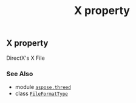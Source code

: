 ﻿---
title: X property
second_title: Aspose.3D for Python via .NET API References
description: 
type: docs
weight: 250
url: /python-net/aspose.threed/fileformattype/x/
is_root: false
---

## X property


DirectX's X File

### See Also
* module [`aspose.threed`](../../)
* class [`FileFormatType`](/3d/python-net/aspose.threed/fileformattype)
